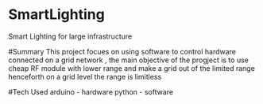 # SmartLighting
Smart Lighting for large infrastructure

#Summary
This project focues on using software to control hardware connected on a grid network , the main 
objective of the progject is to use cheap RF module with lower range and make a grid out of the 
limited range henceforth on a grid level the range is limitless

#Tech Used
arduino - hardware
python - software
